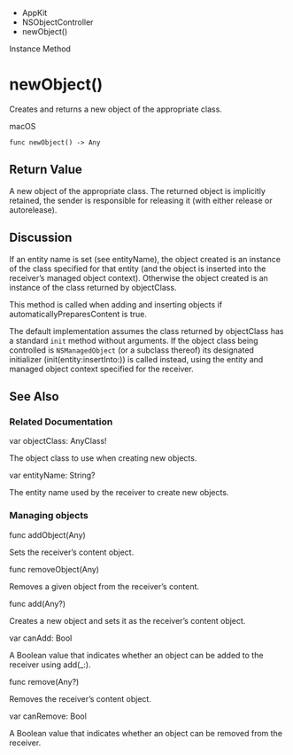 

- AppKit
- NSObjectController
-  newObject() 

Instance Method

# newObject()

Creates and returns a new object of the appropriate class.

macOS

``` source
func newObject() -> Any
```

## Return Value

A new object of the appropriate class. The returned object is implicitly retained, the sender is responsible for releasing it (with either release or autorelease).

## Discussion

If an entity name is set (see entityName), the object created is an instance of the class specified for that entity (and the object is inserted into the receiver’s managed object context). Otherwise the object created is an instance of the class returned by objectClass.

This method is called when adding and inserting objects if automaticallyPreparesContent is true.

The default implementation assumes the class returned by objectClass has a standard `init` method without arguments. If the object class being controlled is `NSManagedObject` (or a subclass thereof) its designated initializer (init(entity:insertInto:)) is called instead, using the entity and managed object context specified for the receiver.

## See Also

### Related Documentation

var objectClass: AnyClass!

The object class to use when creating new objects.

var entityName: String?

The entity name used by the receiver to create new objects.

### Managing objects

func addObject(Any)

Sets the receiver’s content object.

func removeObject(Any)

Removes a given object from the receiver’s content.

func add(Any?)

Creates a new object and sets it as the receiver’s content object.

var canAdd: Bool

A Boolean value that indicates whether an object can be added to the receiver using add(_:).

func remove(Any?)

Removes the receiver’s content object.

var canRemove: Bool

A Boolean value that indicates whether an object can be removed from the receiver.

